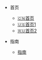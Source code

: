 * 首页

  * [:cn:首页](first/first)
  * [:us:首页1](first/first1)
  * [:ru:首页2](first/first2)



* 指南
  * [指南](guide/guide)
